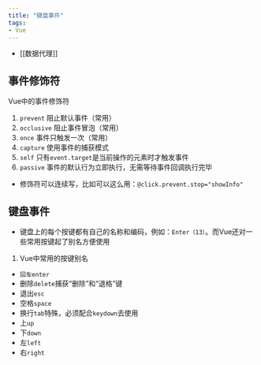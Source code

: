 ```yaml
---
title: "键盘事件"
tags: 
- Vue
---
```

- [[数据代理]]

## 事件修饰符  
Vue中的事件修饰符  
1. `prevent` 阻止默认事件（常用）  
2. `occlusive` 阻止事件冒泡（常用）  
3. `once` 事件只触发一次（常用）  
4. `capture` 使用事件的捕获模式  
5. `self` 只有`event.target`是当前操作的元素时才触发事件  
6. `passive` 事件的默认行为立即执行，无需等待事件回调执行完毕  
- 修饰符可以连续写，比如可以这么用：`@click.prevent.stop="showInfo"`

## 键盘事件  
- 键盘上的每个按键都有自己的名称和编码，例如：`Enter（13）`。而Vue还对一些常用按键起了别名方便使用  
1. Vue中常用的按键别名  
- `回车enter`  
- 删除`delete`捕获“删除”和“退格”键  
- 退出`esc`  
- 空格`space`  
- 换行`tab`特殊，必须配合`keydown`去使用  
- 上`up`  
- 下`down`  
- 左`left`  
- 右`right`